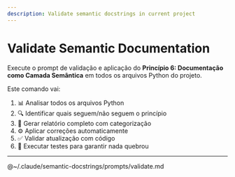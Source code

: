 ```yaml
---
description: Validate semantic docstrings in current project
---
```


# Validate Semantic Documentation

Execute o prompt de validação e aplicação do **Princípio 6: Documentação como Camada Semântica** em todos os arquivos Python do projeto.

Este comando vai:
1. 📊 Analisar todos os arquivos Python
2. 🔍 Identificar quais seguem/não seguem o princípio
3. 📝 Gerar relatório completo com categorização
4. ⚙️ Aplicar correções automaticamente
5. ✅ Validar atualização com código
6. 🧪 Executar testes para garantir nada quebrou

---

@~/.claude/semantic-docstrings/prompts/validate.md
